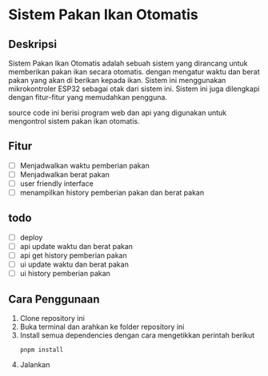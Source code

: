 # Sistem Pakan Ikan Otomatis

## Deskripsi

Sistem Pakan Ikan Otomatis adalah sebuah sistem yang dirancang untuk memberikan pakan ikan secara otomatis.
dengan mengatur waktu dan berat pakan yang akan di berikan kepada ikan. Sistem ini menggunakan mikrokontroler
ESP32 sebagai otak dari sistem ini. Sistem ini juga dilengkapi dengan fitur-fitur yang memudahkan pengguna.

source code ini berisi program web dan api yang digunakan untuk mengontrol sistem pakan ikan otomatis.

## Fitur
- [ ] Menjadwalkan waktu pemberian pakan
- [ ] Menjadwalkan berat pakan
- [ ] user friendly interface 
- [ ] menampilkan history pemberian pakan dan berat pakan

## todo 
- [ ] deploy 
- [ ] api update waktu dan berat pakan
- [ ] api get history pemberian pakan
- [ ] ui update waktu dan berat pakan
- [ ] ui history pemberian pakan

## Cara Penggunaan
1. Clone repository ini
2. Buka terminal dan arahkan ke folder repository ini
3. Install semua dependencies dengan cara mengetikkan perintah berikut
    ```
    pnpm install
    ```
4. Jalankan


